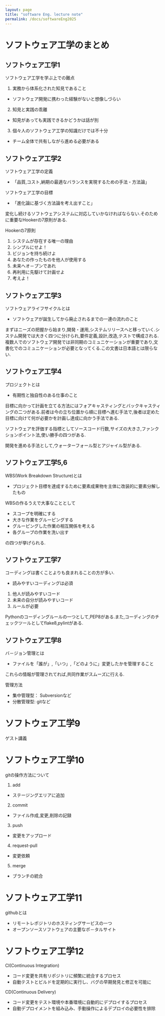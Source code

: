 ```yaml
---
layout: page
title: "software Eng. lecture note"
permalink: /docs/softwareEng2025
---
```

# ソフトウェア工学のまとめ
## ソフトウェア工学1
ソフトウェア工学を学ぶ上での難点
1. 実務から体系化された知見であること
- ソフトウェア開発に携わった経験がないと想像しづらい
2. 知見と実践の乖離
- 知見があっても実践できるかどうかは話が別
3. 個々人のソフトウェア工学の知識だけでは不十分
- チーム全体で共有しながら進める必要がある
## ソフトウェア工学2
ソフトウェア工学の定義

- 「品質,コスト,納期の最適なバランスを実現するための手法・方法論」

ソフトウェア工学の目標

- 「進化論に基づく方法論を考え出すこと」

変化し続けるソフトウェアシステムに対応していかなければならない.そのために重要なHookerの7原則がある.

Hookerの7原則
1. システムが存在する唯一の理由
2. シンプルにせよ！
3. ビジョンを持ち続けよ
4. あなたの作ったものを他人が使用する
5. 未来へオ－プンであれ
6. 再利用に先駆けて計画せよ
7. 考えよ！
## ソフトウェア工学3
ソフトウェアライフサイクルとは

- ソフトウェアが誕生してから廃止されるまでの一連の流れのこと

まずはニーズの把握から始まり,開発・運用,システムリリースへと移っていく.システム開発では大きく四つに分けられ,要件定義,設計,改造,テストで構成される.複数人でのソフトウェア開発では非同期のコミュニケーションが重要であり,文書化でのコミュニケーションが必要となってくる.この文書は日本語とは限らない.
## ソフトウェア工学4
プロジェクトとは

- 有期性と独自性のある仕事のこと

目標に向かって計画を立てる方法にはフォアキャスティングとバックキャスティングの二つがある.前者は今の立ち位置から順に目標へ進む手法で,後者は定めた目標に向けて何が必要かを計画し達成に向かう手法である.

ソフトウェアを評価する指標としてソースコード行数,サイズの大きさ,ファンクションポイント法,使い勝手の四つがある.

開発を進める手法として,ウォーターフォール型とアジャイル型がある.
## ソフトウェア工学5,6
WBS(Work Breakdown Structure)とは

- プロジェクト目標を達成するために要素成果物を主体に改装的に要素分解したもの

WBSの作るうえで大事なこととして

- スコープを明確にする
- 大きな作業をグルーピングする
- グルーピングした作業の相互関係を考える
- 各グループの作業を洗い出す

の四つが挙げられる.

## ソフトウェア工学7
コーディングは書くことよりも良まれることの方が多い.

- 読みやすいコーディングは必須
1. 他人が読みやすいコード
2. 未来の自分が読みやすいコード
3. ルールが必要

Pythonのコーディングルールの一つとして,PEP8がある.また,コーディングのチェックツールとしてflake8,pylintがある.

## ソフトウェア工学8
バ－ジョン管理とは

- ファイルを「誰が」,「いつ」,「どのように」変更したかを管理すること

これらの情報が管理されてれば,共同作業がスムーズに行える.

管理方法

- 集中管理型： Subversionなど
- 分散管理型: gitなど

# ソフトウェア工学9
ゲスト講義

# ソフトウェア工学10
gitの操作方法について
1. add
- ステージングエリアに追加
2. commit
- ファイル作成,変更,削除の記録
3. push
- 変更をアップロード
4. request-pull
- 変更依頼
5. merge
- ブランチの統合

# ソフトウェア工学11
githubとは
- リモートレポジトリのホスティングサービスの一つ
- オープンソースソフトウェアの主要なポ－タルサイト

# ソフトウェア工学12
CI(Continuous Integration)
- コード変更を共有リポジトリに頻繁に統合するプロセス
- 自動テストとビルドを定期的に実行し、バグの早期発見と修正を可能に

CD(Continuous Delivery)
- コード変更をテスト環境や本番環境に自動的にデプロイするプロセス
- 自動デプロイメントを組み込み、手動操作によるデプロイの必要性を排除
